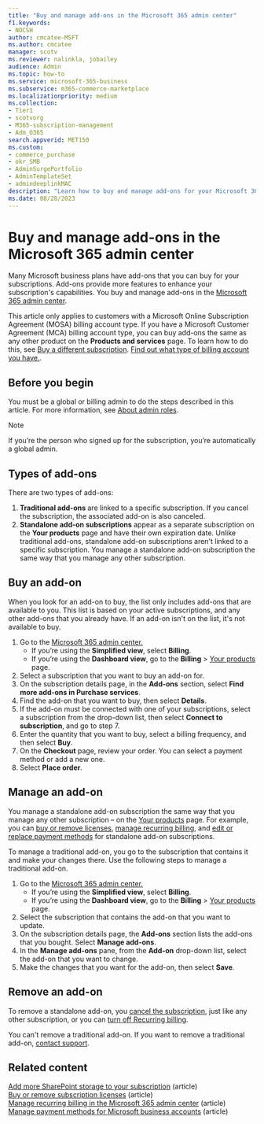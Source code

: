 ```yaml
---
title: "Buy and manage add-ons in the Microsoft 365 admin center"
f1.keywords:
- NOCSH
author: cmcatee-MSFT
ms.author: cmcatee
manager: scotv
ms.reviewer: nalinkla, jobailey
audience: Admin
ms.topic: how-to
ms.service: microsoft-365-business
ms.subservice: m365-commerce-marketplace
ms.localizationpriority: medium
ms.collection: 
- Tier1
- scotvorg
- M365-subscription-management
- Adm_O365
search.appverid: MET150
ms.custom: 
- commerce_purchase
- okr_SMB
- AdminSurgePortfolio
- AdminTemplateSet
- admindeeplinkMAC
description: "Learn how to buy and manage add-ons for your Microsoft 365 for business subscription."
ms.date: 08/28/2023
---
```


# Buy and manage add-ons in the Microsoft 365 admin center

Many Microsoft business plans have add-ons that you can buy for your subscriptions. Add-ons provide more features to enhance your subscription's capabilities. You buy and manage add-ons in the <a href="https://go.microsoft.com/fwlink/p/?linkid=2024339" target="_blank">Microsoft 365 admin center</a>.

This article only applies to customers with a Microsoft Online Subscription Agreement (MOSA) billing account type. If you have a Microsoft Customer Agreement (MCA) billing account type, you can buy add-ons the same as any other product on the **Products and services** page. To learn how to do this, see [Buy a different subscription](try-or-buy-microsoft-365.md#buy-a-different-subscription).  [Find out what type of billing account you have.](manage-billing-accounts.md#view-my-billing-accounts).

## Before you begin

You must be a global or billing admin to do the steps described in this article. For more information, see [About admin roles](../admin/add-users/about-admin-roles.md).

> [!NOTE]
> If you’re the person who signed up for the subscription, you’re automatically a global admin.

## Types of add-ons

There are two types of add-ons:

1. **Traditional add-ons** are linked to a specific subscription. If you cancel the subscription, the associated add-on is also canceled.
2. **Standalone add-on subscriptions** appear as a separate subscription on the **Your products** page and have their own expiration date. Unlike traditional add-ons, standalone add-on subscriptions aren't linked to a specific subscription. You manage a standalone add-on subscription the same way that you manage any other subscription.

## Buy an add-on

When you look for an add-on to buy, the list only includes add-ons that are available to you. This list is based on your active subscriptions, and any other add-ons that you already have. If an add-on isn't on the list, it's not available to buy.

1. Go to the <a href="https://go.microsoft.com/fwlink/p/?linkid=2024339" target="_blank">Microsoft 365 admin center.</a>
    - If you’re using the **Simplified view**, select **Billing**.
    - If you’re using the **Dashboard view**, go to the **Billing** > <a href="https://go.microsoft.com/fwlink/p/?linkid=842054" target="_blank">Your products</a> page.
2. Select a subscription that you want to buy an add-on for.
3. On the subscription details page, in the **Add-ons** section, select **Find more add-ons in Purchase services**.
4. Find the add-on that you want to buy, then select **Details**.
5. If the add-on must be connected with one of your subscriptions, select a subscription from the drop-down list, then select **Connect to subscription**, and go to step 7.
6. Enter the quantity that you want to buy, select a billing frequency, and then select **Buy**.
7. On the **Checkout** page, review your order. You can select a payment method or add a new one.
8. Select **Place order**.

## Manage an add-on

You manage a standalone add-on subscription the same way that you manage any other subscription – on the <a href="https://go.microsoft.com/fwlink/p/?linkid=842054" target="_blank">Your products</a> page. For example, you can [buy or remove licenses](licenses/buy-licenses.md), [manage recurring billing](subscriptions/renew-your-subscription.md), and [edit or replace payment methods](billing-and-payments/manage-payment-methods.md) for standalone add-on subscriptions.

To manage a traditional add-on, you go to the subscription that contains it and make your changes there. Use the following steps to manage a traditional add-on.

1. Go to the <a href="https://go.microsoft.com/fwlink/p/?linkid=2024339" target="_blank">Microsoft 365 admin center.</a>
    - If you’re using the **Simplified view**, select **Billing**.
    - If you’re using the **Dashboard view**, go to the **Billing** > <a href="https://go.microsoft.com/fwlink/p/?linkid=842054" target="_blank">Your products</a> page.
2. Select the subscription that  contains the add-on that you want to update.
3. On the subscription details page, the **Add-ons** section lists the add-ons that you bought. Select **Manage add-ons**.
4. In the **Manage add-ons** pane, from the **Add-on** drop-down list, select the add-on that you want to change.
5. Make the changes that you want for the add-on, then select **Save**.

## Remove an add-on

To remove a standalone add-on, you [cancel the subscription](subscriptions/cancel-your-subscription.md), just like any other subscription, or you can [turn off Recurring billing](subscriptions/renew-your-subscription.md).

You can't remove a traditional add-on. If you want to remove a traditional add-on, [contact support](../admin/get-help-support.md).
  
## Related content

[Add more SharePoint storage to your subscription](add-storage-space.md) (article)\
[Buy or remove subscription licenses](licenses/buy-licenses.md) (article)\
[Manage recurring billing in the Microsoft 365 admin center](subscriptions/renew-your-subscription.md) (article)\
[Manage payment methods for Microsoft business accounts](billing-and-payments/manage-payment-methods.md) (article)
